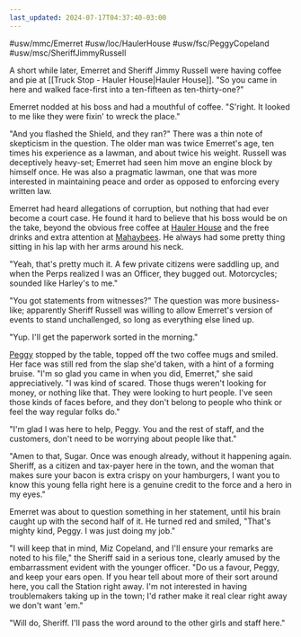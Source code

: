 ```yaml
---
last_updated: 2024-07-17T04:37:40-03:00
---
```


#usw/mmc/Emerret #usw/loc/HaulerHouse #usw/fsc/PeggyCopeland #usw/msc/SheriffJimmyRussell

A short while later, Emerret and Sheriff Jimmy Russell were having coffee and pie at [[Truck Stop - Hauler House|Hauler House]]. "So you came in here and walked face-first into a ten-fifteen as ten-thirty-one?"

Emerret nodded at his boss and had a mouthful of coffee. "S'right. It looked to me like they were fixin' to wreck the place."

"And you flashed the Shield, and they ran?" There was a thin note of skepticism in the question. The older man was twice Emerret's age, ten times his experience as a lawman, and about twice his weight. Russell was deceptively heavy-set; Emerret had seen him move an engine block by himself once. He was also a pragmatic lawman, one that was more interested in maintaining peace and order as opposed to enforcing every written law.

Emerret had heard allegations of corruption, but nothing that had ever become a court case. He found it hard to believe that his boss would be on the take, beyond the obvious free coffee at [Hauler House](Truck%20Stop%20-%20Hauler%20House.md) and the free drinks and extra attention at [Mahaybees](Strip%20Club%20-%20Mahaybees.md). He always had some pretty thing sitting in his lap with her arms around his neck.

"Yeah, that's pretty much it. A few private citizens were saddling up, and when the Perps realized I was an Officer, they bugged out. Motorcycles; sounded like Harley's to me."

"You got statements from witnesses?" The question was more business-like; apparently Sheriff Russell was willing to allow Emerret's version of events to stand unchallenged, so long as everything else lined up.

"Yup. I'll get the paperwork sorted in the morning."

[Peggy](person-PeggyCopeland-fsc.md) stopped by the table, topped off the two coffee mugs and smiled. Her face was still red from the slap she'd taken, with a hint of a forming bruise. "I'm so glad you came in when you did, Emerret," she said appreciatively. "I was kind of scared. Those thugs weren't looking for money, or nothing like that. They were looking to hurt people. I've seen those kinds of faces before, and they don't belong to people who think or feel the way regular folks do."

"I'm glad I was here to help, Peggy. You and the rest of staff, and the customers, don't need to be worrying about people like that."

"Amen to that, Sugar. Once was enough already, without it happening again. Sheriff, as a citizen and tax-payer here in the town, and the woman that makes sure your bacon is extra crispy on your hamburgers, I want you to know this young fella right here is a genuine credit to the force and a hero in my eyes."

Emerret was about to question something in her statement, until his brain caught up with the second half of it. He turned red and smiled, "That's mighty kind, Peggy. I was just doing my job."

"I will keep that in mind, Miz Copeland, and I'll ensure your remarks are noted to his file," the Sheriff said in a serious tone, clearly amused by the embarrassment evident with the younger officer. "Do us a favour, Peggy, and keep your ears open. If you hear tell about more of their sort around here, you call the Station right away. I'm not interested in having troublemakers taking up in the town; I'd rather make it real clear right away we don't want 'em."

"Will do, Sheriff. I'll pass the word around to the other girls and staff here."
